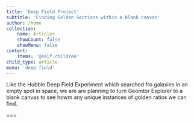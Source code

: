 ```yaml
---
title: 'Deep Field Project'
subtitle: 'Finding Golden Sections within a blank canvas'
author: /home
collection:
    name: Articles
    showCount: false
    showMenu: false
content:
    items: '@self.children'
child_type: article
menu: 'deep field'
---
```


Like the Hubble Deep Field Experiment which searched fro galaxies in an empty spot in space, we are are planning to turn Geomtor Explorer to a blank canvas to see howm any unique instances of golden ratios we can find. 

===


